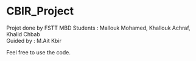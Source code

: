 # CBIR_Project

Projet done by FSTT MBD Students : Mallouk Mohamed, Khallouk Achraf, Khalid Chbab <br>
Guided by : M.Ait Kbir

Feel free to use the code.
